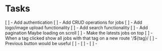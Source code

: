 # Tasks

[ ] - Add authentication
[ ] - Add CRUD operations for jobs
[ ] - Add logo/image upload functionality
[ ] - Add search functionality
[ ] - Add pagination Maybe loading on scroll
[ ] - Make the latests jobs on top
[ ] - When a tag clicked show all jobs with that tag on a new route '/${tag}/
[ ] - Previous button would be useful
[ ] -
[ ] -
[ ] -
